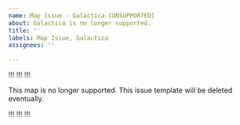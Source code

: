 ```yaml
---
name: Map Issue - Galactica [UNSUPPORTED]
about: Galactica is no longer supported.
title: ''
labels: Map Issue, Galactica
assignees: ''

---
```



!!! !!! !!!

This map is no longer supported. This issue template will be deleted eventually.

!!! !!! !!!
